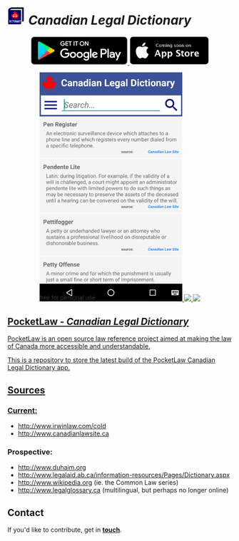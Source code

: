 # <img src="https://github.com/pocket-law/canadian-legal-dictionary/blob/master/screenshots/logos/logo.png" width="40"> <i>Canadian Legal Dictionary</i>

<p align="center">
  <a href="https://play.google.com/store/apps/details?id=org.pocketlaw.cld"><img src="https://github.com/pocket-law/canadian-legal-dictionary/blob/master/screenshots/cs1.png" height="64">
  <img src="https://github.com/pocket-law/canadian-legal-dictionary/blob/master/screenshots/cs2.png" height="64">
</p>

<p align="center">
  <img src="https://github.com/pocket-law/canadian-legal-dictionary/blob/master/screenshots/main2.png" width="320">
  <img src="https://github.com/pocket-law/canadian-legal-dictionary/blob/master/screenshots/sc2.png" width="320">
  <img src="https://github.com/pocket-law/canadian-legal-dictionary/blob/master/screenshots/sc3.png" width="320">
</p>

## PocketLaw - ***Canadian Legal Dictionary***
PocketLaw is an open source law reference project aimed at making the law of Canada more accessible and understandable.

This is a repository to store the latest build of the PocketLaw Canadian Legal Dictionary app.

## Sources
### Current:
* http://www.irwinlaw.com/cold
* http://www.canadianlawsite.ca

### Prospective:
* http://www.duhaim.org
* http://www.legalaid.ab.ca/information-resources/Pages/Dictionary.aspx
* http://www.wikipedia.org (ie. the Common Law series)
* http://www.legalglossary.ca (multilingual, but perhaps no longer online)

## Contact
If you'd like to contribute, get in <b><a href="mailto:ggdev3@gmail.com">touch</a></b>.
